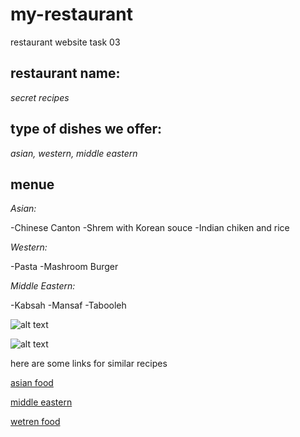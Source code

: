 # my-restaurant
restaurant website task 03
## restaurant name:
*secret recipes*
## type of dishes we offer:
 *asian, western, middle eastern*
## menue 
*Asian:* 

-Chinese Canton
-Shrem with Korean souce
-Indian chiken and rice

*Western:*

-Pasta
-Mashroom Burger

*Middle Eastern:*

-Kabsah
-Mansaf
-Tabooleh


![alt text](https://yummyistanbul.com/wp-content/uploads/2022/02/chinese-food-istanbul.jpg)

![alt text](https://images.squarespace-cdn.com/content/v1/56801b350e4c11744888ec37/1586122725721-EVERZM0RWBBT4PW07J40/Tabbouleh+1.jpg)

here are some links for similar recipes 

[asian food](https://www.delish.com/cooking/g1003/fast-homemade-asian-recipes/)

[middle eastern](https://edition.cnn.com/travel/article/middle-east-food-dishes/index.html)

  [wetren food](https://www.crazymasalafood.com/20-western-dishes-will-leave-finger-licking/)  
